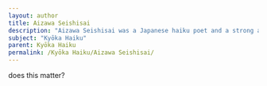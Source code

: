 ```yaml
---
layout: author
title: Aizawa Seishisai
description: "Aizawa Seishisai was a Japanese haiku poet and a strong advocate for the Kyōka form, focusing on humor as well as the beauty of nature."
subject: "Kyōka Haiku"
parent: Kyōka Haiku
permalink: /Kyōka Haiku/Aizawa Seishisai/
---
```


does this matter?
